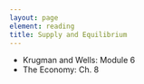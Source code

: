 ```yaml
---
layout: page
element: reading
title: Supply and Equilibrium
---
```


* Krugman and Wells: Module 6
* The Economy: Ch. 8
